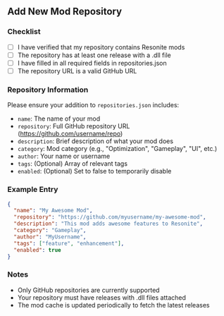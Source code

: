 ## Add New Mod Repository

### Checklist
- [ ] I have verified that my repository contains Resonite mods
- [ ] The repository has at least one release with a .dll file
- [ ] I have filled in all required fields in repositories.json
- [ ] The repository URL is a valid GitHub URL

### Repository Information
Please ensure your addition to `repositories.json` includes:
- `name`: The name of your mod
- `repository`: Full GitHub repository URL (https://github.com/username/repo)
- `description`: Brief description of what your mod does
- `category`: Mod category (e.g., "Optimization", "Gameplay", "UI", etc.)
- `author`: Your name or username
- `tags`: (Optional) Array of relevant tags
- `enabled`: (Optional) Set to false to temporarily disable

### Example Entry
```json
{
  "name": "My Awesome Mod",
  "repository": "https://github.com/myusername/my-awesome-mod",
  "description": "This mod adds awesome features to Resonite",
  "category": "Gameplay",
  "author": "MyUsername",
  "tags": ["feature", "enhancement"],
  "enabled": true
}
```

### Notes
- Only GitHub repositories are currently supported
- Your repository must have releases with .dll files attached
- The mod cache is updated periodically to fetch the latest releases